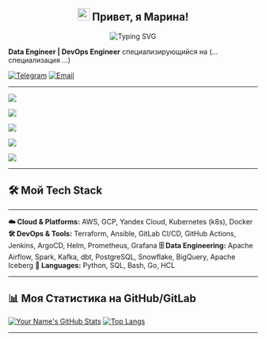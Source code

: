 <h2 align="center">
  <img src="https://media.giphy.com/media/hvRJCLFzcasrR4ia7z/giphy.gif" width="25px"> Привет, я Марина!
</h2>

<!-- Простая анимация -->
<div align="center">
  <img src="https://readme-typing-svg.demolab.com?font=Fira+Code&weight=600&size=22&duration=4000&pause=1000&color=0CF72A&center=true&vCenter=true&width=435&lines=Data+Engineer;DevOps+Engineer" alt="Typing SVG" />
</div>

**Data Engineer | DevOps Engineer** специализирующийся на (... специализация ...)

[![Telegram](https://img.shields.io/badge/Telegram-26A5E4?style=flat&logo=telegram&logoColor=white)](https://t.me/mazavlia  )
[![Email](https://img.shields.io/badge/Email-D14836?style=flat&logo=gmail&logoColor=white)](mailto:mazavlia@mail.ru)

---

![](https://github-profile-summary-cards.vercel.app/api/cards/profile-details?username=mazavlia&theme=solarized_dark)

![](https://github-profile-summary-cards.vercel.app/api/cards/most-commit-language?username=mazavlia&theme=solarized_dark)

![](https://github-profile-summary-cards.vercel.app/api/cards/repos-per-language?username=mazavlia&theme=solarized_dark)

![](https://github-profile-summary-cards.vercel.app/api/cards/stats?username=mazavlia&theme=solarized_dark)

![](https://github-profile-summary-cards.vercel.app/api/cards/productive-time?username=mazavlia&theme=solarized_dark)

---

## 🛠️ Мой Tech Stack

---

**☁️ Cloud & Platforms:** AWS, GCP, Yandex Cloud, Kubernetes (k8s), Docker
**🛠️ DevOps & Tools:** Terraform, Ansible, GitLab CI/CD, GitHub Actions, Jenkins, ArgoCD, Helm, Prometheus, Grafana
**🗄️ Data Engineering:** Apache Airflow, Spark, Kafka, dbt, PostgreSQL, Snowflake, BigQuery, Apache Iceberg
**📝 Languages:** Python, SQL, Bash, Go, HCL

---

## 📊 Моя Статистика на GitHub/GitLab

[![Your Name's GitHub Stats](https://github-readme-stats.vercel.app/api?username=mazavlia&show_icons=true&theme=radical)](https://github.com/mazavlia)
[![Top Langs](https://github-readme-stats.vercel.app/api/top-langs/?username=mazavlia&layout=compact&theme=radical)](https://github.com/mazavlia)

---

[//]: # (## 📌 Избранные проекты)

[//]: # ()
[//]: # (Здесь разместите 3-5 своих самых крутых проекта с описанием и технологиями.)

[//]: # ()
[//]: # (- **[Project Name]&#40;link-to-repo&#41;]** - Краткое описание что это и зачем. `Python` `Terraform` `Kafka`)

[//]: # (- **[Another Project]&#40;link-to-repo&#41;]** - Еще одно описание. `K8s` `ArgoCD` `Helm`)

[//]: # ()
[//]: # (---)

